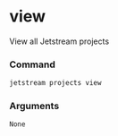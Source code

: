 # view
View all Jetstream projects

### Command
```sh
jetstream projects view
```

### Arguments

`None`